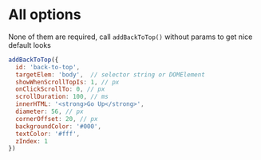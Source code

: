 # All options

None of them are required, call `addBackToTop()` without params to get nice default looks

```js
addBackToTop({
  id: 'back-to-top',
  targetElem: 'body',  // selector string or DOMElement
  showWhenScrollTopIs: 1, // px
  onClickScrollTo: 0, // px
  scrollDuration: 100, // ms
  innerHTML: '<strong>Go Up</strong>',
  diameter: 56, // px
  cornerOffset: 20, // px
  backgroundColor: '#000',
  textColor: '#fff',
  zIndex: 1
})
```
